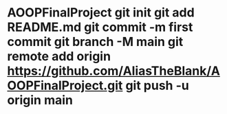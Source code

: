 # AOOPFinalProject git init git add README.md git commit -m first commit git branch -M main git remote add origin https://github.com/AliasTheBlank/AOOPFinalProject.git git push -u origin main
